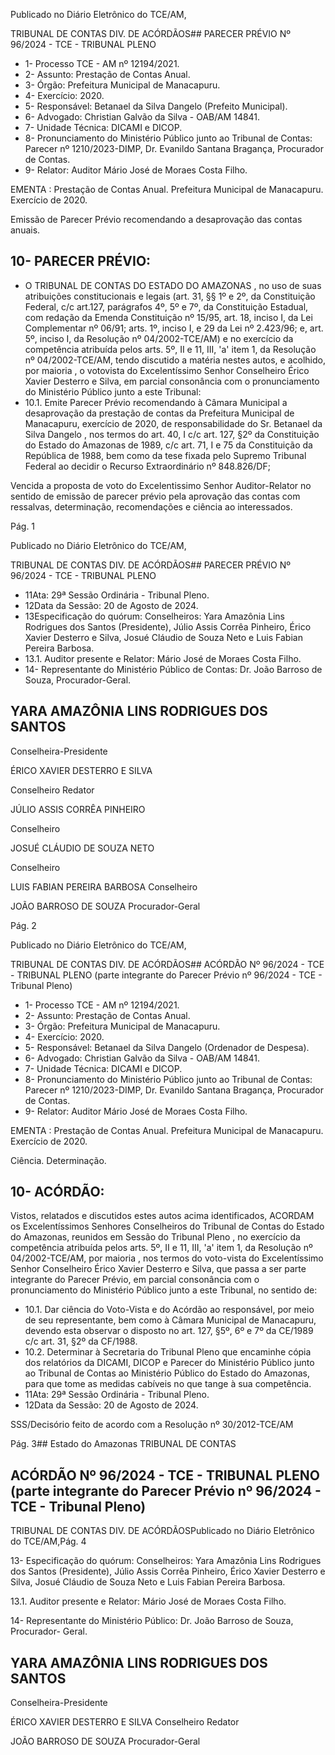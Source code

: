 Publicado  no  Diário  Eletrônico do TCE/AM,

TRIBUNAL DE CONTAS DIV. DE ACÓRDÃOS## PARECER PRÉVIO Nº 96/2024 - TCE - TRIBUNAL PLENO

- 1- Processo TCE - AM nº 12194/2021.
- 2- Assunto: Prestação de Contas Anual.
- 3- Órgão: Prefeitura Municipal de Manacapuru.
- 4- Exercício: 2020.
- 5- Responsável: Betanael da Silva Dangelo (Prefeito Municipal).
- 6- Advogado: Christian Galvão da Silva - OAB/AM 14841.
- 7- Unidade Técnica: DICAMI e DICOP.
- 8- Pronunciamento  do  Ministério  Público  junto  ao  Tribunal  de  Contas: Parecer  nº 1210/2023-DIMP, Dr. Evanildo Santana Bragança, Procurador de Contas.
- 9- Relator: Auditor Mário José de Moraes Costa Filho.

EMENTA :  Prestação  de  Contas  Anual.    Prefeitura Municipal de Manacapuru.  Exercício de 2020.

Emissão de Parecer Prévio recomendando a desaprovação das contas anuais.

## 10-  PARECER PRÉVIO:

- O  TRIBUNAL  DE  CONTAS  DO  ESTADO  DO  AMAZONAS ,  no  uso  de  suas atribuições  constitucionais  e  legais  (art.  31,  §§  1º  e  2º,  da  Constituição  Federal,  c/c art.127,  parágrafos  4º,  5º  e  7º,  da  Constituição  Estadual,  com  redação  da  Emenda Constituição nº 15/95, art. 18, inciso I, da Lei Complementar nº 06/91; arts. 1º, inciso I, e 29  da  Lei  nº  2.423/96;  e,  art.  5º,  inciso  I,  da  Resolução  nº  04/2002-TCE/AM)  e  no exercício da competência atribuída pelos arts. 5º, II e 11, III, 'a' item 1, da Resolução nº 04/2002-TCE/AM, tendo discutido a matéria nestes autos, e acolhido, por maioria , o votovista  do  Excelentíssimo  Senhor  Conselheiro  Érico  Xavier  Desterro  e  Silva, em parcial consonância com o pronunciamento do Ministério Público junto a este Tribunal:
- 10.1. Emite Parecer Prévio recomendando à Câmara Municipal a desaprovação da  prestação  de  contas  da  Prefeitura  Municipal  de Manacapuru, exercício de 2020, de responsabilidade do Sr.  Betanael da  Silva  Dangelo , nos  termos  do  art.  40,  I  c/c  art.  127,  §2º  da Constituição  do  Estado do  Amazonas  de  1989,  c/c  art.  71,  I  e  75  da Constituição  da  República  de  1988,  bem  como  da  tese  fixada  pelo Supremo  Tribunal  Federal  ao  decidir  o  Recurso  Extraordinário  nº 848.826/DF;

Vencida a proposta de voto do Excelentissimo Senhor Auditor-Relator no sentido de emissão de parecer prévio pela aprovação das contas com ressalvas, determinação, recomendações e ciência ao interessados.

Pág. 1

Publicado  no  Diário  Eletrônico do TCE/AM,

TRIBUNAL DE CONTAS DIV. DE ACÓRDÃOS## PARECER PRÉVIO Nº 96/2024 - TCE - TRIBUNAL PLENO

- 11Ata: 29ª Sessão Ordinária - Tribunal Pleno.
- 12Data da Sessão: 20 de Agosto de 2024.
- 13Especificação  do  quórum: Conselheiros: Yara  Amazônia  Lins  Rodrigues  dos Santos (Presidente), Júlio Assis Corrêa Pinheiro, Érico Xavier Desterro e Silva, Josué Cláudio de Souza Neto e Luis Fabian Pereira Barbosa.
- 13.1. Auditor presente e Relator: Mário José de Moraes Costa Filho.
- 14-  Representante  do  Ministério  Público  de  Contas: Dr. João  Barroso  de  Souza, Procurador-Geral.

## YARA AMAZÔNIA LINS RODRIGUES DOS SANTOS

Conselheira-Presidente

ÉRICO XAVIER DESTERRO E SILVA

Conselheiro Redator

JÚLIO ASSIS CORRÊA PINHEIRO

Conselheiro

JOSUÉ CLÁUDIO DE SOUZA NETO

Conselheiro

LUIS FABIAN PEREIRA BARBOSA Conselheiro

JOÃO BARROSO DE SOUZA Procurador-Geral

Pág. 2

Publicado  no  Diário  Eletrônico do TCE/AM,

TRIBUNAL DE CONTAS DIV. DE ACÓRDÃOS## ACÓRDÃO Nº 96/2024 - TCE - TRIBUNAL PLENO (parte integrante do Parecer Prévio nº 96/2024 - TCE - Tribunal Pleno)

- 1- Processo TCE - AM nº 12194/2021.
- 2- Assunto: Prestação de Contas Anual.
- 3- Órgão: Prefeitura Municipal de Manacapuru.
- 4- Exercício: 2020.
- 5- Responsável: Betanael da Silva Dangelo (Ordenador de Despesa).
- 6- Advogado: Christian Galvão da Silva - OAB/AM 14841.
- 7- Unidade Técnica: DICAMI e DICOP.
- 8- Pronunciamento  do  Ministério  Público  junto  ao  Tribunal  de  Contas: Parecer  nº 1210/2023-DIMP, Dr. Evanildo Santana Bragança, Procurador de Contas.
- 9- Relator: Auditor Mário José de Moraes Costa Filho.

EMENTA :  Prestação  de  Contas  Anual.    Prefeitura Municipal de Manacapuru. Exercício de 2020.

Ciência. Determinação.

## 10-  ACÓRDÃO:

Vistos, relatados e discutidos estes autos acima identificados, ACORDAM os Excelentíssimos Senhores Conselheiros do Tribunal de Contas do Estado do Amazonas, reunidos em Sessão do Tribunal Pleno , no exercício da competência atribuída pelos arts. 5º, II e 11, III, 'a' item 1, da Resolução nº 04/2002-TCE/AM, por maioria , nos termos do voto-vista do Excelentíssimo Senhor Conselheiro Érico Xavier Desterro e Silva, que passa a ser parte integrante do Parecer Prévio, em parcial consonância com o pronunciamento do Ministério Público junto a este Tribunal, no sentido de:

- 10.1. Dar ciência do Voto-Vista e do Acórdão ao responsável, por meio de seu  representante,  bem  como  à Câmara  Municipal  de  Manacapuru, devendo esta observar o disposto no art. 127, §5º, 6º e 7º da CE/1989 c/c art. 31, §2º da CF/1988.
- 10.2. Determinar à Secretaria do Tribunal Pleno que encaminhe cópia dos relatórios da DICAMI, DICOP e Parecer do Ministério Público junto ao Tribunal de Contas ao Ministério Público do Estado do Amazonas, para que tome as medidas cabíveis no que tange à sua competência.
- 11Ata: 29ª Sessão Ordinária - Tribunal Pleno.
- 12Data da Sessão: 20 de Agosto de 2024.

SSS/Decisório feito de acordo com a Resolução nº 30/2012-TCE/AM

Pág. 3## Estado do Amazonas TRIBUNAL DE CONTAS

## ACÓRDÃO Nº 96/2024 - TCE - TRIBUNAL PLENO (parte integrante do Parecer Prévio nº 96/2024 - TCE - Tribunal Pleno)

TRIBUNAL DE CONTAS DIV. DE ACÓRDÃOSPublicado  no  Diário  Eletrônico do TCE/AM,Pág. 4

13- Especificação  do  quórum: Conselheiros: Yara  Amazônia  Lins  Rodrigues  dos Santos (Presidente), Júlio Assis Corrêa Pinheiro, Érico Xavier Desterro e Silva, Josué Cláudio de Souza Neto e Luis Fabian Pereira Barbosa.

13.1. Auditor presente e Relator: Mário José de Moraes Costa Filho.

14-  Representante do Ministério Público: Dr. João Barroso de Souza, Procurador- Geral.

## YARA AMAZÔNIA LINS RODRIGUES DOS SANTOS

Conselheira-Presidente

ÉRICO XAVIER DESTERRO E SILVA Conselheiro Redator

JOÃO BARROSO DE SOUZA Procurador-Geral